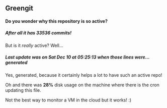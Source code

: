 ## Greengit

#### Do you wonder why this repository is so active?

##### After all it has 33536 commits!

But is it *really* active? Well...

##### Last update was on Sat Dec 10 at 05:25:13 when those lines were... generated

Yes, generated, because it certainly helps a lot to have such an active repo!

Oh and there was **28%** disk usage on the machine
where there is the cron updating this file.

Not the best way to monitor a VM in the cloud but it works! :)
